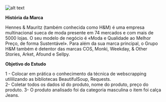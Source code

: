 ![alt text](https://static.independent.co.uk/2020/09/16/14/newFile-4.jpg?width=800)

**História da Marca**

Hennes & Mauritz (também conhecida como H&M) é uma empresa multinacional sueca de moda presente em 74 mercados e com mais de 5000 lojas. O seu modelo de negócio é «Moda e Qualidade ao Melhor Preço, de forma Sustentável». Para além da sua marca principal, o Grupo H&M também é detentor das marcas COS, Monki, Weekday, & Other Stories, Arket, Afound e Sellpy.

**Objetivo do Estudo**

1 - Colocar em prática o conhecimento da técnica de webscrapping utililizando as bibliotecas BeautifulSoup, Requests.  
2-  Coletar todos os dados id do produto, nome do produto, preço do produto. 
3-  O produto analisado foi da categoria masculina o item foi calça Jeans. 

